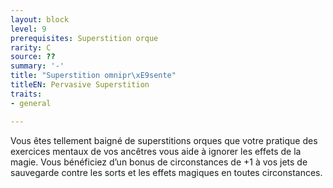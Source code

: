 ```yaml
---
layout: block
level: 9
prerequisites: Superstition orque
rarity: C
source: ??
summary: '-'
title: "Superstition omnipr\xE9sente"
titleEN: Pervasive Superstition
traits:
- general

---
```


<p>Vous êtes tellement baigné de superstitions orques que votre pratique des exercices mentaux de vos ancêtres vous aide à ignorer les effets de la magie. Vous bénéficiez d’un bonus de circonstances de +1 à vos jets de sauvegarde contre les sorts et les effets magiques en toutes circonstances.</p>